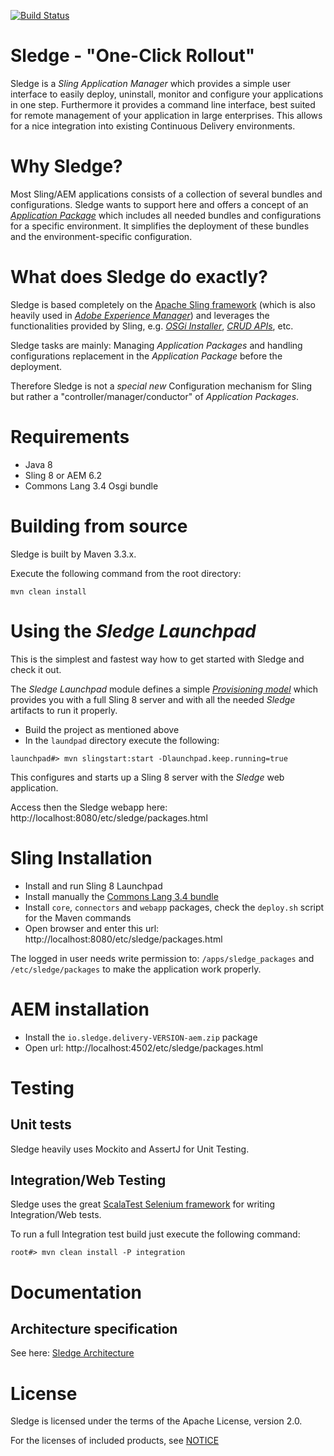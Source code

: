 [![Build Status](https://travis-ci.org/unic/sledge.svg?branch=develop)](https://travis-ci.org/unic/sledge)

Sledge - "One-Click Rollout"
============================

Sledge is a _Sling Application Manager_ which provides a simple user interface to easily deploy, uninstall, monitor and configure your applications in one step. 
Furthermore it provides a command line interface, best suited for remote management of your application in large enterprises. This allows for a nice integration into existing Continuous Delivery environments.

# Why Sledge?

Most Sling/AEM applications consists of a collection of several bundles and configurations. Sledge wants to support here and offers a concept of an [_Application Package_](https://github.com/unic/sledge/blob/develop/docs/src/main/markdown/sledge-architecture.md#applicationpackage) which includes all needed bundles and configurations for a specific environment. It simplifies the deployment of these bundles and the environment-specific configuration.

# What does Sledge do exactly?

Sledge is based completely on the [Apache Sling framework](https://sling.apache.org) (which is also heavily used in [_Adobe Experience Manager_](docs.adobe.com/docs/en/aem.html)) and leverages the functionalities provided by Sling, e.g. [_OSGi Installer_](https://sling.apache.org/documentation/bundles/osgi-installer.html), [_CRUD APIs_](https://sling.apache.org/documentation/the-sling-engine/sling-api-crud-support.html), etc.

Sledge tasks are mainly: Managing _Application Packages_ and handling configurations replacement in the _Application Package_ before the deployment. 

Therefore Sledge is not a _special new_ Configuration mechanism for Sling but rather a "controller/manager/conductor" of _Application Packages_.

# Requirements

* Java 8
* Sling 8 or AEM 6.2
* Commons Lang 3.4 Osgi bundle


# Building from source

Sledge is built by Maven 3.3.x.

Execute the following command from the root directory:

```
mvn clean install
```

# Using the _Sledge Launchpad_

This is the simplest and fastest way how to get started with Sledge and check it out.

The _Sledge Launchpad_ module defines a simple [_Provisioning model_](https://sling.apache.org/documentation/development/slingstart.html) which
provides you with a full Sling 8 server and with all the needed _Sledge_ artifacts to run it properly.

* Build the project as mentioned above
* In the `laundpad` directory execute the following:
```
launchpad#> mvn slingstart:start -Dlaunchpad.keep.running=true
```

This configures and starts up a Sling 8 server with the _Sledge_ web application.

Access then the Sledge webapp here: http://localhost:8080/etc/sledge/packages.html

# Sling Installation

* Install and run Sling 8 Launchpad
* Install manually the [Commons Lang 3.4 bundle](https://commons.apache.org/proper/commons-lang/download_lang.cgi)
* Install `core`, `connectors` and `webapp` packages, check the `deploy.sh` script for the Maven commands
* Open browser and enter this url: http://localhost:8080/etc/sledge/packages.html

The logged in user needs write permission to: `/apps/sledge_packages` and `/etc/sledge/packages` to make the application work properly.

# AEM installation

* Install the `io.sledge.delivery-VERSION-aem.zip` package
* Open url: http://localhost:4502/etc/sledge/packages.html

# Testing

## Unit tests

Sledge heavily uses Mockito and AssertJ for Unit Testing.

## Integration/Web Testing

Sledge uses the great [ScalaTest Selenium framework](http://www.scalatest.org/user_guide/using_selenium) for writing Integration/Web tests.

To run a full Integration test build just execute the following command:
```
root#> mvn clean install -P integration
```


# Documentation

## Architecture specification

See here: [Sledge Architecture](docs/src/main/markdown/sledge-architecture.md)


# License

Sledge is licensed under the terms of the Apache License, version 2.0.

For the licenses of included products, see [NOTICE](NOTICE.txt)
